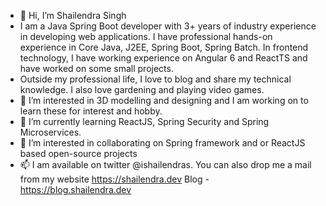 - 👋 Hi, I’m Shailendra Singh
-  I am a Java Spring Boot developer with 3+ years of industry experience in developing web applications. I have professional hands-on experience in Core Java, J2EE, Spring Boot, 
Spring Batch. In frontend technology, I have working experience on Angular 6 and ReactTS and have worked on some small projects.
- Outside my professional life, I love to blog and share my technical knowledge. I also love gardening and playing video games.
- 👀 I’m interested in 3D modelling and designing and I am working on to learn these for interest and hobby.
- 🌱 I’m currently learning ReactJS, Spring Security and Spring Microservices.
- 💞️ I’m interested in collaborating on Spring framework and or ReactJS based open-source projects
- 📫 I am available on twitter @ishailendras. You can also drop me a mail from my website https://shailendra.dev
Blog - https://blog.shailendra.dev

<!---
ishailendra/ishailendra is a ✨ special ✨ repository because its `README.md` (this file) appears on your GitHub profile.
You can click the Preview link to take a look at your changes.
--->
